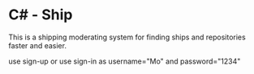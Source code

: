 # C# - Ship
This is a shipping moderating system for finding ships and repositories faster and easier.  

use sign-up or use sign-in as username="Mo"  and password="1234"
